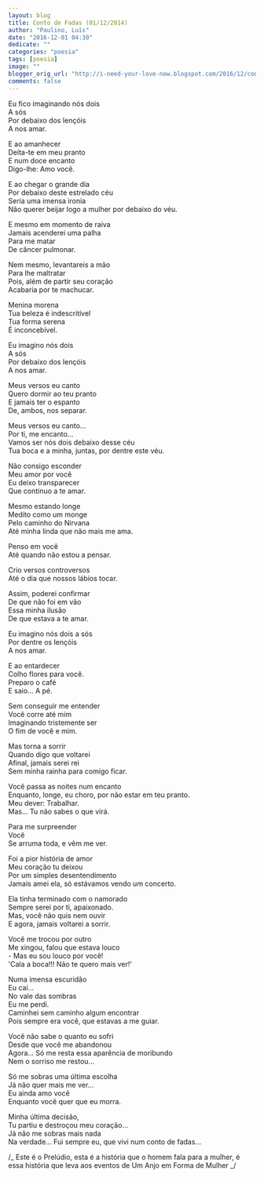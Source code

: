 ```yaml
---
layout: blog
title: Conto de Fadas (01/12/2014)
author: "Paulino, Luís"
date: "2016-12-01 04:30"
dedicate: ""
categories: "poesia"
tags: [poesia]
image: ""
blogger_orig_url: "http://i-need-your-love-now.blogspot.com/2016/12/conto-de-fadas-01122014.html"
comments: false
---
```


Eu fico imaginando nós dois\
A sós\
Por debaixo dos lençóis\
A nos amar.

E ao amanhecer\
Deita-te em meu pranto\
E num doce encanto\
Digo-lhe: Amo você.

E ao chegar o grande dia\
Por debaixo deste estrelado céu\
Seria uma imensa ironia\
Não querer beijar logo a mulher por debaixo do véu.

E mesmo em momento de raiva\
Jamais acenderei uma palha\
Para me matar\
De câncer pulmonar.

Nem mesmo, levantareis a mão\
Para lhe maltratar\
Pois, além de partir seu coração\
Acabaria por te machucar.

Menina morena\
Tua beleza é indescritível\
Tua forma serena\
É inconcebível.

Eu imagino nós dois\
A sós\
Por debaixo dos lençóis\
A nos amar.

Meus versos eu canto\
Quero dormir ao teu pranto\
E jamais ter o espanto\
De, ambos, nos separar.

Meus versos eu canto...\
Por ti, me encanto...\
Vamos ser nós dois debaixo desse céu\
Tua boca e a minha, juntas, por dentre este véu.

Não consigo esconder\
Meu amor por você\
Eu deixo transparecer\
Que continuo a te amar.

Mesmo estando longe\
Medito como um monge\
Pelo caminho do Nirvana\
Até minha linda que não mais me ama.

Penso em você\
Até quando não estou a pensar.

Crio versos controversos\
Até o dia que nossos lábios tocar.

Assim, poderei confirmar\
De que não foi em vão\
Essa minha ilusão\
De que estava a te amar.

Eu imagino nós dois a sós\
Por dentre os lençóis\
A nos amar.

E ao entardecer\
Colho flores para você.\
Preparo o café\
E saio... A pé.

Sem conseguir me entender\
Você corre até mim\
Imaginando tristemente ser\
O fim de você e mim.

Mas torna a sorrir\
Quando digo que voltarei\
Afinal, jamais serei rei\
Sem minha rainha para comigo ficar.

Você passa as noites num encanto\
Enquanto, longe, eu choro, por não estar em teu pranto.\
Meu dever: Trabalhar.\
Mas... Tu não sabes o que virá.

Para me surpreender\
Você\
Se arruma toda, e vêm me ver.

Foi a pior história de amor\
Meu coração tu deixou\
Por um simples desentendimento\
Jamais amei ela, só estávamos vendo um concerto.

Ela tinha terminado com o namorado\
Sempre serei por ti, apaixonado.\
Mas, você não quis nem ouvir\
E agora, jamais voltarei a sorrir.

Você me trocou por outro\
Me xingou, falou que estava louco\
\- Mas eu sou louco por você!\
'Cala a boca!!! Não te quero mais ver!'

Numa imensa escuridão\
Eu caí...\
No vale das sombras\
Eu me perdi.\
Caminhei sem caminho algum encontrar\
Pois sempre era você, que estavas a me guiar.

Você não sabe o quanto eu sofri\
Desde que você me abandonou\
Agora... Só me resta essa aparência de moribundo\
Nem o sorriso me restou...

Só me sobras uma última escolha\
Já não quer mais me ver...\
Eu ainda amo você\
Enquanto você quer que eu morra.

Minha última decisão,\
Tu partiu e destroçou meu coração...\
Já não me sobras mais nada\
Na verdade... Fui sempre eu, que vivi num conto de fadas...

/_ Este é o Prelúdio, esta é a história que o homem fala para a mulher, é essa história que leva aos eventos de Um Anjo em Forma de Mulher _/
